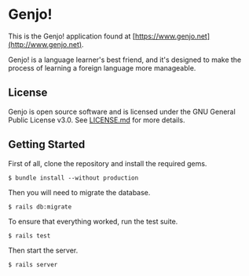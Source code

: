 # Genjo!

This is the Genjo! application found at [https://www.genjo.net](http://www.genjo.net).

Genjo! is a language learner's best friend, and it's designed to make the 
process of learning a foreign language more manageable.

## License

Genjo is open source software and is licensed under the GNU General Public 
License v3.0. See [LICENSE.md](LICENSE.md) for more details.

## Getting Started

First of all, clone the repository and install the required gems.

```
$ bundle install --without production
```

Then you will need to migrate the database.

```
$ rails db:migrate
```

To ensure that everything worked, run the test suite.

```
$ rails test
```

Then start the server.

```
$ rails server
```
